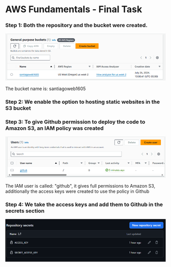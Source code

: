 <h1>AWS Fundamentals - Final Task</h1>
<h3>Step 1: Both the repository and the bucket were created.</h3>

![Bucket created](images/image_S3.png)
<p>The bucket name is: santiagoweb1605</p>

<h3>Step 2: We enable the option to hosting static websites in the S3 bucket</h3>

<h3>Step 3: To give Github permission to deploy the code to Amazon S3, an IAM policy was created</h3>

![IAM created](images/image.png)
<p>The IAM user is called: "github", it gives full permissions to Amazon S3, additionally the access keys were created to use the policy in Github</p>

<h3>Step 4: We take the access keys and add them to Github in the secrets section</h3>

![Secret section](images/image_secret.png)
